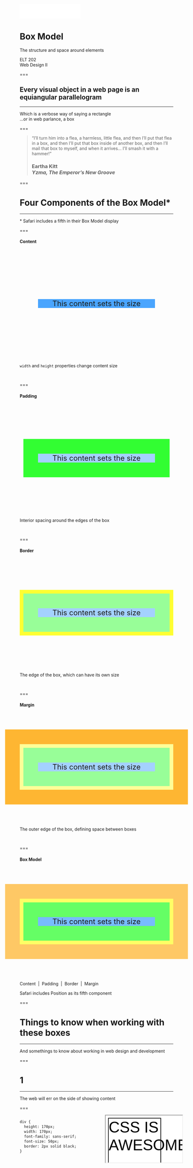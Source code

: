<!-- .slide: class="layout-intro" -->
<div style="width:200px;margin-bottom:20px">
  <img src="assets/images/logo.svg">
</div>

# Box Model<!-- .element class="r-fit-text" -->

The structure and space around elements

ELT 202<br>
Web Design II<!-- .element class="footer-content" -->

===

## Every visual object in a web page is an equiangular parallelogram

---

<span>Which is a verbose way of saying a rectangle</span> <!-- .element class="fragment" --><br>
<span>…or in web parlance, a box</span> <!-- .element class="fragment" -->

===

> “I’ll turn him into a flea, a harmless, little flea, and then I’ll put that flea in a box, and then I’ll put that box inside of another box, and then I’ll mail that box to myself, and when it arrives… I’ll smash it with a hammer!”
>
> ### Eartha Kitt<br>*Yzma, **The Emperor’s New Groove***

===

# Four Components of the Box Model*

---

\* Safari includes a fifth in their Box Model display

===

<style>
  .box-model-demo {
    --p: 2em;
    --s: calc(var(--p) * 2.5);
    font-family: var(--r-code-font);
    display: flex;
    justify-content: center;
    align-items: center;
    box-sizing: content-box;
    position: relative;
    font-size: 24px;
    margin: var(--s) auto;
    padding: var(--p);
    border: calc(var(--p) * 0.25) solid var(--bc, transparent);
    box-shadow: inset 0 0 0 var(--p) var(--pc, transparent), 0 0 0 var(--p) var(--mc, transparent);
    &::before {
      content: "";
      display: block;
      position: absolute;
      z-index: 1;
      inset: var(--p);
      background-color: var(--cc, transparent);
    }
  }
  .box-model-demo-text {
    display: block;
    position: relative;
    z-index: 2;
  }
</style>

#### Content <!-- .element class="text-center" -->

<div class="box-model-demo" style="--cc: color-mix(in srgb, dodgerblue, transparent 20%);">
	<span class="box-model-demo-text">This content sets the size</span>
</div>

<p><code>width</code> and <code>height</code> properties change content size</p> <!-- .element class="text-center fragment" style="font-size:0.75em" -->

&nbsp; <!-- .element class="text-center" style="font-size:0.6em" -->


===

#### Padding <!-- .element class="text-center" -->

<div class="box-model-demo" style="--cc: color-mix(in srgb, dodgerblue, transparent 60%); --pc: color-mix(in srgb, lime, transparent 20%);">
	<span class="box-model-demo-text">This content sets the size</span>
</div>

<p>Interior spacing around the edges of the box</p> <!-- .element class="text-center fragment" style="font-size:0.75em" -->

&nbsp; <!-- .element class="text-center" style="font-size:0.6em" -->


===

#### Border <!-- .element class="text-center" -->

<div class="box-model-demo" style="--cc: color-mix(in srgb, dodgerblue, transparent 60%); --pc: color-mix(in srgb, lime, transparent 60%);--bc: color-mix(in srgb, yellow, transparent 20%);">
	<span class="box-model-demo-text">This content sets the size</span>
</div>

<p>The edge of the box, which can have its own size</p> <!-- .element class="text-center fragment" style="font-size:0.75em" -->

&nbsp; <!-- .element class="text-center" style="font-size:0.6em" -->


===

#### Margin <!-- .element class="text-center" -->

<div class="box-model-demo" style="--cc: color-mix(in srgb, dodgerblue, transparent 60%); --pc: color-mix(in srgb, lime, transparent 60%);--bc: color-mix(in srgb, yellow, transparent 60%);--mc: color-mix(in srgb, orange, transparent 20%);">
	<span class="box-model-demo-text">This content sets the size</span>
</div>

<p>The outer edge of the box, defining space between boxes</p> <!-- .element class="text-center fragment" style="font-size:0.75em" -->

&nbsp; <!-- .element class="text-center" style="font-size:0.6em" -->

===

#### Box Model <!-- .element class="text-center" -->

<div class="box-model-demo" style="--cc: color-mix(in srgb, dodgerblue, transparent 40%); --pc: color-mix(in srgb, lime, transparent 40%);--bc: color-mix(in srgb, yellow, transparent 40%);--mc: color-mix(in srgb, orange, transparent 40%);">
	<span class="box-model-demo-text">This content sets the size</span>
</div>

Content &nbsp;|&nbsp; Padding &nbsp;|&nbsp; Border &nbsp;|&nbsp; Margin <!-- .element class="text-center" style="font-size:0.75em" -->

Safari includes Position as its fifth component <!-- .element class="text-center fragment" style="font-size:0.6em" -->

===

# Things to know when working with these boxes

---

And somethings to know about working in web design and development

===

# 1

---

The web will err on the side of showing content

===

<div style="display:grid;grid-template-columns:50% 50%;width:100%;gap:2em;">

```css[]
div {
  height: 170px;
  width: 170px;
  font-family: sans-serif;
  font-size: 50px;
  border: 2px solid black;
}
```

<iframe width="100%" height="100%" sandbox srcdoc="<style>body{background:white}div {
  height: 170px;
  width: 170px;
  font-family: sans-serif;
  font-size: 50px;
  border: 2px solid black;
}</style><div>CSS IS AWESOME</div>">

</div>

===

# 2

---

<p class="text-wrap-unset">Height is not your friend!<br>
Only use the <code>height</code> property when it makes sense, otherwise let the content dictate the height of the element</p>

===

# 3

---

The display size of an element is a dimensional property (`height` or `width`) + `padding` values

===

<div>

```css
.element {
  width: 120px;
  padding: 30px 50px;
}
```
<!-- .element: class="codeblock-large" -->

</div>

<div>

### The display width of this element is actually `220px`

</div>

===

# 4

---

The display size can be forced to be the same as dimensional properties value with `box-sizing`

===

<div>

```css[2]
.element {
  box-sizing: border-box;
  width: 120px;
  padding: 30px 50px;
}
```
<!-- .element: class="codeblock-large" -->

</div>

<div>

### The display width of this element is forced to stay `120px`

</div>

===

# 5

---

Margins overlap and the largest margin wins

===

<div style="display:grid;grid-template-columns:50% 50%;width:100%;gap:2em;">

```css[]
h1 {
  font-size: 96px;
  padding: 144px 0;
}

p {
  font-size: 18px;
  padding: 24px 0;
}
```

```html[]
<html>
  <head>...</head>
  <body>
    <h1>My Homepage</h1>
    <p>
      Welcome to my website!
    </p>
  </body>
</html>
```

</div>

===


# 6

---

Paddings compound and can cause issues<br><br>

===

<div style="display:grid;grid-template-columns:50% 50%;width:100%;gap:2em;">

```
<style>
  div {
    padding: 40px;
  }
</style>

<div>
  <div>
    <div>
      Nested content
    </div>
  </div>
</div>
```

<iframe width="100%" height="100%" sandbox srcdoc="<style>body{background:white}div{padding:40px}</style><div><div><div>Nested content</div></div></div>">

</div>

===

<div style="display:grid;grid-template-columns:50% 50%;width:100%;gap:2em;">

```
<style>
  div {
    padding: 40px;
  }
</style>

<div>
  <div>
    <div>
      Nested content
    </div>
  </div>
</div>
```

<iframe width="100%" height="100%" sandbox srcdoc="<style>body{background:white}div{padding:40px;outline:2px solid deeppink;}</style><div><div><div>Nested content</div></div></div>">

</div>

===

<div style="display:grid;grid-template-columns:50% 50%;width:100%;gap:2em;">

```
<style>
  div {
    margin: 40px;
  }
</style>

<div>
  <div>
    <div>
      Nested content
    </div>
  </div>
</div>
```

<iframe width="100%" height="100%" sandbox srcdoc="<style>body{background:white}div{margin:40px;outline:2px solid deeppink;}</style><div><div><div>Nested content</div></div></div>">

</div>

===

<div style="display:grid;grid-template-columns:50% 50%;width:100%;gap:2em;">

```
<style>
  div {
    padding: 40px;
    margin: 40px;
  }
</style>

<div>
  <div>
    <div>
      Nested content
    </div>
  </div>
</div>
```

<iframe width="100%" height="100%" sandbox srcdoc="<style>body{background:white}div{padding:40px;margin:40px;outline:2px solid deeppink;}</style><div><div><div>Nested content</div></div></div>">

</div>

===

# 7

---

The box model is affected by the value of the `display` property.

More on that next week

===

# 8

---

There are lots of ways to do the same thing. Some are more right, depending on the context.

===

<!-- Instructor Note: This is my opinion and perspective. –Philip Zastrow -->

# My Philosophy

---

Web design is an illusion.<br>You are not creating the thing, you are creating something that looks like the thing.

===

#### For Example <!-- .element class="text-center" -->

<div class="box-model-demo" style="--cc: color-mix(in srgb, dodgerblue, transparent 40%); --pc: color-mix(in srgb, lime, transparent 40%);--bc: color-mix(in srgb, yellow, transparent 40%);--mc: color-mix(in srgb, orange, transparent 40%);">
	<span class="box-model-demo-text">This content sets the size</span>
</div>

===

```css
  .box-model-demo {
    position: relative;
    margin: 80px auto;
    padding: 32px;
    border: 8px solid yellow;
    box-shadow: inset 0 0 0 32px lime, 0 0 0 32px orange;

    &::before {
      content: "";
      display: block;
      position: absolute;
      inset: 32px;
      background-color: dodgerblue;
    }
  }
```

\* Code simplified from the original <!-- .element style="font-size:0.5em" -->

===

# Code Together

---